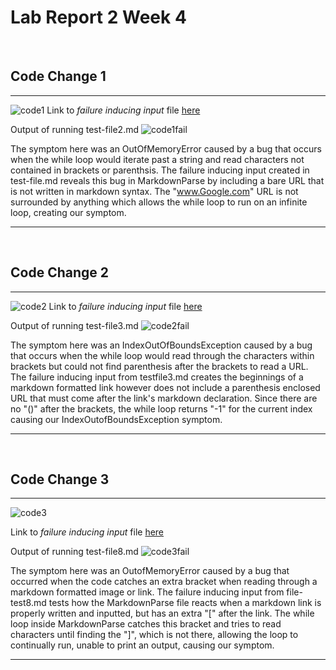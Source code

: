 # Lab Report 2 Week 4

<br>

## Code Change 1
---

![code1](https://user-images.githubusercontent.com/97699019/151641886-1f5306b1-ce78-4cef-9c6f-d7c2c7f7c189.png)
Link to *failure inducing input* file [here](https://github.com/rpaquia/markdown-parse/blob/main/test-file2.md)

Output of running test-file2.md
![code1fail](https://user-images.githubusercontent.com/97699019/151642353-65c469f2-262c-42a0-86b1-bce1656e6e1e.png)

The symptom here was an OutOfMemoryError caused by a bug that occurs when the while loop would iterate past a string and read characters not contained in brackets or parenthsis. The failure inducing input created in test-file.md reveals this bug in MarkdownParse by including a bare URL that is not written in markdown syntax. The "www.Google.com" URL is not surrounded by anything which allows the while loop to run on an infinite loop, creating our symptom. 
<br>


---
<br>

## Code Change 2
---

![code2](https://user-images.githubusercontent.com/97699019/151643768-a736fc36-ecb6-4f36-8558-8beaab51eb8e.png)
Link to *failure inducing input* file [here](https://github.com/rpaquia/markdown-parse/blob/main/test-file3.md)

Output of running test-file3.md
![code2fail](https://user-images.githubusercontent.com/97699019/151643771-192c1f6c-1b89-4c61-97f2-a80892399de6.png)

The symptom here was an IndexOutOfBoundsException caused by a bug that occurs when the while loop would read through the characters within brackets but could not find parenthesis after the brackets to read a URL. The failure inducing input from testfile3.md creates the beginnings of a markdown formatted link however does not include a parenthesis enclosed URL that must come after the link's markdown declaration. Since there are no "()" after the brackets, the while loop returns "-1" for the current index causing our IndexOutofBoundsException symptom.
<br>



---
<br>

## Code Change 3
---

![code3](https://user-images.githubusercontent.com/97699019/151645038-a030c193-c49c-4e9c-b6e4-502c2a6e03bb.png)

Link to *failure inducing input* file [here](https://github.com/rpaquia/markdown-parse/blob/main/test-file8.md)

Output of running test-file8.md
![code3fail](https://user-images.githubusercontent.com/97699019/151644972-4ac14e92-d351-4720-ba32-b5c71809a033.png)

The symptom here was an OutofMemoryError caused by a bug that occurred when the code catches an extra bracket when reading through a markdown formatted image or link. The failure inducing input from file-test8.md tests how the MarkdownParse file reacts when a markdown link is properly written and inputted, but has an extra "[" after the link. The while loop inside MarkdownParse catches this bracket and tries to read characters until finding the "]", which is not there, allowing the loop to continually run, unable to print an output, causing our symptom.

---
<br>



